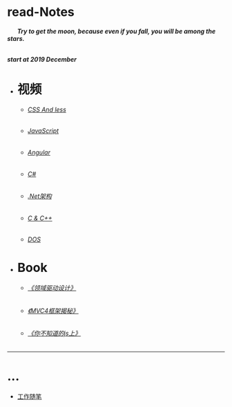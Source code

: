  # read-Notes 

***&nbsp;&nbsp;&nbsp;&nbsp;&nbsp;&nbsp;&nbsp;Try to get the moon, because even if you fall, you will be among the stars. </br>
 &nbsp;&nbsp;&nbsp;&nbsp;&nbsp;&nbsp;&nbsp;***
 
***start at 2019 December***

- # 视频

  - ###### [CSS And less ](./vedio/css.md)
  
  - ###### [JavaScript](./vedio/JavaScript.md)
  
  - ###### [Angular](./vedio/Angular.md)

  - ###### [C#](./vedio/.Net.md)
  
  - ###### [.Net架构](./vedio/CoreServer.md)

  - ###### [C & C++](./vedio/C.md)

  - ###### [DOS](./vedio/DOS.md)

- # Book

  - ###### [《领域驱动设计》](./book/领域驱动设计.md)
  
  - ###### [《MVC4框架揭秘》](./book/mvc4.md)
  
  - ###### [《你不知道的js上》](./book/你不知道的JS上.md)
---

# ...

*  [工作随笔](./work/_question.md)
